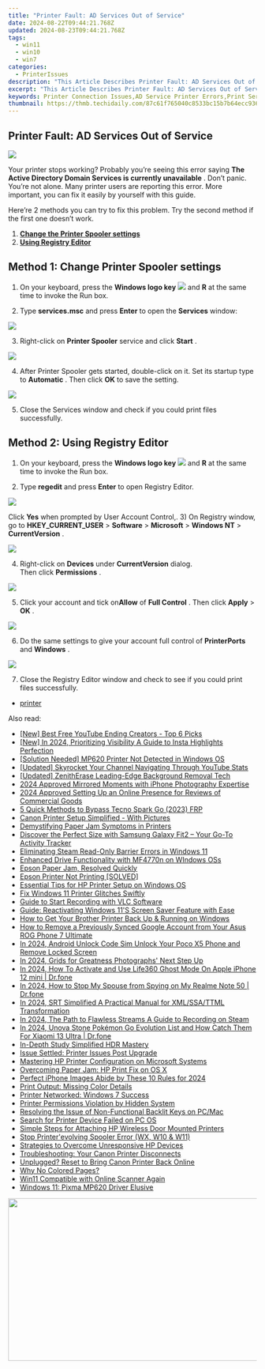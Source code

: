 ```yaml
---
title: "Printer Fault: AD Services Out of Service"
date: 2024-08-22T09:44:21.768Z
updated: 2024-08-23T09:44:21.768Z
tags:
  - win11
  - win10
  - win7
categories:
  - PrinterIssues
description: "This Article Describes Printer Fault: AD Services Out of Service"
excerpt: "This Article Describes Printer Fault: AD Services Out of Service"
keywords: Printer Connection Issues,AD Service Printer Errors,Print Server Problems AD,Printer Service Unavailable AD,Fix Out of Service Printer AD,Restart AD Print Server Troubleshooting,Printer Authentication AD Service
thumbnail: https://thmb.techidaily.com/87c61f765040c8533bc15b7b64ecc936c1a1ca311366f831bc1f4f0913b3fbac.jpg
---
```


## Printer Fault: AD Services Out of Service

![](https://images.drivereasy.com/wp-content/uploads/2017/05/1-29.jpg)
  
 Your printer stops working? Probably you’re seeing this error saying **The Active Directory Domain Services is currently unavailable** . Don’t panic. You’re not alone. Many printer users are reporting this error. More important, you can fix it easily by yourself with this guide.

 Here’re 2 methods you can try to fix this problem. Try the second method if the first one doesn’t work.

1. **[Change the Printer Spooler settings](#method1)**
2. **[Using Registry Editor](#method2)**

## Method 1: Change Printer Spooler settings

1) On your keyboard, press the   **Windows logo key** ![](https://images.drivereasy.com/wp-content/uploads/2017/08/img_59a516b53b983.png) and **R**  at the same time to invoke the Run box.

2) Type **services.msc**  and press **Enter**  to open the **Services**  window:

![](https://images.drivereasy.com/wp-content/uploads/2017/08/img_59a50a818f88a.png)

 3) Right-click on **Printer Spooler**  service and click **Start** .  
  
![](https://images.drivereasy.com/wp-content/uploads/2017/05/3-31.jpg)
  
 4) After Printer Spooler gets started, double-click on it. Set its startup type to **Automatic** . Then click **OK**  to save the setting.  
  
![](https://images.drivereasy.com/wp-content/uploads/2017/05/4-33.jpg)
  
 5) Close the Services window and check if you could print files successfully.  

## Method 2: Using Registry Editor

1) On your keyboard, press the   **Windows logo key** ![](https://images.drivereasy.com/wp-content/uploads/2017/08/img_59a516b53b983.png) and **R**  at the same time to invoke the Run box.
  
2) Type **regedit**  and press **Enter** to open Registry Editor.  
  
**![](https://images.drivereasy.com/wp-content/uploads/2017/05/5-23.jpg)**

 Click **Yes** when prompted by User Account Control,.
 3) On Registry window, go to **HKEY\_CURRENT\_USER** \> **Software**  \> **Microsoft**  \> **Windows NT**  \> **CurrentVersion** .  
  
![](https://images.drivereasy.com/wp-content/uploads/2017/05/6-2.png)

 4) Right-click on **Devices**  under **CurrentVersion**  dialog.  
 Then click **Permissions** .  
  
![](https://images.drivereasy.com/wp-content/uploads/2017/05/7-14.jpg)
  
 5) Click your account and tick on**Allow** of **Full Control** . Then click **Apply**  \> **OK** .  
  
![](https://images.drivereasy.com/wp-content/uploads/2017/05/8-13.jpg)
  
 6) Do the same settings to give your account full control of **PrinterPorts**  and **Windows** .  
  
![](https://images.drivereasy.com/wp-content/uploads/2017/05/9-12.jpg)
  
 7) Close the Registry Editor window and check to see if you could print files successfully.

* [printer](https://tools.techidaily.com/drivereasy/download/)

<ins class="adsbygoogle"
     style="display:block"
     data-ad-format="autorelaxed"
     data-ad-client="ca-pub-7571918770474297"
     data-ad-slot="1223367746"></ins>



<ins class="adsbygoogle"
     style="display:block"
     data-ad-client="ca-pub-7571918770474297"
     data-ad-slot="8358498916"
     data-ad-format="auto"
     data-full-width-responsive="true"></ins>





<span class="atpl-alsoreadstyle">Also read:</span>
<div><ul>
<li><a href="https://youtube-data.techidaily.com/est-free-youtube-ending-creators-top-6-picks/"><u>[New] Best Free YouTube Ending Creators - Top 6 Picks</u></a></li>
<li><a href="https://instagram-videos.techidaily.com/new-in-2024-prioritizing-visibility-a-guide-to-insta-highlights-perfection/"><u>[New] In 2024, Prioritizing Visibility  A Guide to Insta Highlights Perfection</u></a></li>
<li><a href="https://printer-issues.techidaily.com/solution-needed-mp620-printer-not-detected-in-windows-os/"><u>[Solution Needed] MP620 Printer Not Detected in Windows OS</u></a></li>
<li><a href="https://facebook-video-share.techidaily.com/updated-skyrocket-your-channel-navigating-through-youtube-stats/"><u>[Updated] Skyrocket Your Channel  Navigating Through YouTube Stats</u></a></li>
<li><a href="https://article-posts.techidaily.com/updated-zenitherase-leading-edge-background-removal-tech/"><u>[Updated] ZenithErase  Leading-Edge Background Removal Tech</u></a></li>
<li><a href="https://extra-approaches.techidaily.com/2024-approved-mirrored-moments-with-iphone-photography-expertise/"><u>2024 Approved  Mirrored Moments with iPhone Photography Expertise</u></a></li>
<li><a href="https://article-files.techidaily.com/2024-approved-setting-up-an-online-presence-for-reviews-of-commercial-goods/"><u>2024 Approved  Setting Up an Online Presence for Reviews of Commercial Goods</u></a></li>
<li><a href="https://bypass-frp.techidaily.com/5-quick-methods-to-bypass-tecno-spark-go-2023-frp-by-drfone-android/"><u>5 Quick Methods to Bypass Tecno Spark Go (2023) FRP</u></a></li>
<li><a href="https://printer-issues.techidaily.com/canon-printer-setup-simplified-with-pictures/"><u>Canon Printer Setup Simplified - With Pictures</u></a></li>
<li><a href="https://printer-issues.techidaily.com/demystifying-paper-jam-symptoms-in-printers/"><u>Demystifying Paper Jam Symptoms in Printers</u></a></li>
<li><a href="https://buynow-info.techidaily.com/discover-the-perfect-size-with-samsung-galaxy-fit2-your-go-to-activity-tracker/"><u>Discover the Perfect Size with Samsung Galaxy Fit2 – Your Go-To Activity Tracker</u></a></li>
<li><a href="https://win11.techidaily.com/eliminating-steam-read-only-barrier-errors-in-windows-11/"><u>Eliminating Steam Read-Only Barrier Errors in Windows 11</u></a></li>
<li><a href="https://printer-issues.techidaily.com/enhanced-drive-functionality-with-mf4770n-on-windows-oss/"><u>Enhanced Drive Functionality with MF4770n on WIndows OSs</u></a></li>
<li><a href="https://printer-issues.techidaily.com/epson-paper-jam-resolved-quickly/"><u>Epson Paper Jam, Resolved Quickly</u></a></li>
<li><a href="https://printer-issues.techidaily.com/epson-printer-not-printing-solved/"><u>Epson Printer Not Printing [SOLVED]</u></a></li>
<li><a href="https://printer-issues.techidaily.com/essential-tips-for-hp-printer-setup-on-windows-os/"><u>Essential Tips for HP Printer Setup on Windows OS</u></a></li>
<li><a href="https://printer-issues.techidaily.com/fix-windows-11-printer-glitches-swiftly/"><u>Fix Windows 11 Printer Glitches Swiftly</u></a></li>
<li><a href="https://video-capture.techidaily.com/guide-to-start-recording-with-vlc-software/"><u>Guide to Start Recording with VLC Software</u></a></li>
<li><a href="https://win-howtos.techidaily.com/guide-reactivating-windows-11s-screen-saver-feature-with-ease/"><u>Guide: Reactivating Windows 11'S Screen Saver Feature with Ease</u></a></li>
<li><a href="https://printer-issues.techidaily.com/how-to-get-your-brother-printer-back-up-and-running-on-windows/"><u>How to Get Your Brother Printer Back Up & Running on Windows</u></a></li>
<li><a href="https://android-unlock.techidaily.com/how-to-remove-a-previously-synced-google-account-from-your-asus-rog-phone-7-ultimate-by-drfone-android/"><u>How to Remove a Previously Synced Google Account from Your Asus ROG Phone 7 Ultimate</u></a></li>
<li><a href="https://sim-unlock.techidaily.com/in-2024-android-unlock-code-sim-unlock-your-poco-x5-phone-and-remove-locked-screen-by-drfone-android/"><u>In 2024, Android Unlock Code Sim Unlock Your Poco X5 Phone and Remove Locked Screen</u></a></li>
<li><a href="https://some-knowledge.techidaily.com/in-2024-grids-for-greatness-photographs-next-step-up/"><u>In 2024, Grids for Greatness  Photographs' Next Step Up</u></a></li>
<li><a href="https://location-social.techidaily.com/in-2024-how-to-activate-and-use-life360-ghost-mode-on-apple-iphone-12-mini-drfone-by-drfone-virtual-ios/"><u>In 2024, How To Activate and Use Life360 Ghost Mode On Apple iPhone 12 mini | Dr.fone</u></a></li>
<li><a href="https://review-topics.techidaily.com/in-2024-how-to-stop-my-spouse-from-spying-on-my-realme-note-50-drfone-by-drfone-virtual-android/"><u>In 2024, How to Stop My Spouse from Spying on My Realme Note 50 | Dr.fone</u></a></li>
<li><a href="https://extra-guidance.techidaily.com/in-2024-srt-simplified-a-practical-manual-for-xmlssattml-transformation/"><u>In 2024, SRT Simplified  A Practical Manual for XML/SSA/TTML Transformation</u></a></li>
<li><a href="https://remote-screen-capture.techidaily.com/in-2024-the-path-to-flawless-streams-a-guide-to-recording-on-steam/"><u>In 2024, The Path to Flawless Streams  A Guide to Recording on Steam</u></a></li>
<li><a href="https://change-location.techidaily.com/in-2024-unova-stone-pokemon-go-evolution-list-and-how-catch-them-for-xiaomi-13-ultra-drfone-by-drfone-virtual-android/"><u>In 2024, Unova Stone Pokémon Go Evolution List and How Catch Them For Xiaomi 13 Ultra | Dr.fone</u></a></li>
<li><a href="https://article-files.techidaily.com/in-depth-study-simplified-hdr-mastery/"><u>In-Depth Study  Simplified HDR Mastery</u></a></li>
<li><a href="https://printer-issues.techidaily.com/issue-settled-printer-issues-post-upgrade/"><u>Issue Settled: Printer Issues Post Upgrade</u></a></li>
<li><a href="https://printer-issues.techidaily.com/mastering-hp-printer-configuration-on-microsoft-systems/"><u>Mastering HP Printer Configuration on Microsoft Systems</u></a></li>
<li><a href="https://printer-issues.techidaily.com/overcoming-paper-jam-hp-print-fix-on-os-x/"><u>Overcoming Paper Jam: HP Print Fix on OS X</u></a></li>
<li><a href="https://extra-support.techidaily.com/perfect-iphone-images-abide-by-these-10-rules-for-2024/"><u>Perfect iPhone Images  Abide by These 10 Rules for 2024</u></a></li>
<li><a href="https://printer-issues.techidaily.com/print-output-missing-color-details/"><u>Print Output: Missing Color Details</u></a></li>
<li><a href="https://printer-issues.techidaily.com/printer-networked-windows-7-success/"><u>Printer Networked: Windows 7 Success</u></a></li>
<li><a href="https://printer-issues.techidaily.com/printer-permissions-violation-by-hidden-system/"><u>Printer Permissions Violation by Hidden System</u></a></li>
<li><a href="https://common-error.techidaily.com/resolving-the-issue-of-non-functional-backlit-keys-on-pcmac/"><u>Resolving the Issue of Non-Functional Backlit Keys on PC/Mac</u></a></li>
<li><a href="https://printer-issues.techidaily.com/search-for-printer-device-failed-on-pc-os/"><u>Search for Printer Device Failed on PC OS</u></a></li>
<li><a href="https://printer-issues.techidaily.com/simple-steps-for-attaching-hp-wireless-door-mounted-printers/"><u>Simple Steps for Attaching HP Wireless Door Mounted Printers</u></a></li>
<li><a href="https://printer-issues.techidaily.com/stop-printerevolving-spooler-error-wx-w10-and-w11/"><u>Stop Printer'evolving Spooler Error (WX, W10 & W11)</u></a></li>
<li><a href="https://printer-issues.techidaily.com/strategies-to-overcome-unresponsive-hp-devices/"><u>Strategies to Overcome Unresponsive HP Devices</u></a></li>
<li><a href="https://printer-issues.techidaily.com/troubleshooting-your-canon-printer-disconnects/"><u>Troubleshooting: Your Canon Printer Disconnects</u></a></li>
<li><a href="https://printer-issues.techidaily.com/unplugged-reset-to-bring-canon-printer-back-online/"><u>Unplugged? Reset to Bring Canon Printer Back Online</u></a></li>
<li><a href="https://printer-issues.techidaily.com/why-no-colored-pages/"><u>Why No Colored Pages?</u></a></li>
<li><a href="https://printer-issues.techidaily.com/win11-compatible-with-online-scanner-again/"><u>Win11 Compatible with Online Scanner Again</u></a></li>
<li><a href="https://printer-issues.techidaily.com/windows-11-pixma-mp620-driver-elusive/"><u>Windows 11: Pixma MP620 Driver Elusive</u></a></li>
</ul></div>

<!-- affiliate ads begin -->
<a href="https://ursime.pxf.io/c/5597632/2092236/16384" target="_top" id="2092236"><img src="//a.impactradius-go.com/display-ad/16384-2092236" border="0" alt="" width="1920" height="329"/></a><img height="0" width="0" src="https://imp.pxf.io/i/5597632/2092236/16384" style="position:absolute;visibility:hidden;" border="0" />
<!-- affiliate ads end -->